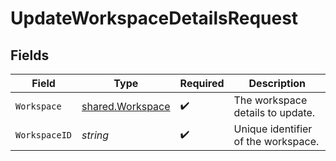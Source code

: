 # UpdateWorkspaceDetailsRequest


## Fields

| Field                                                       | Type                                                        | Required                                                    | Description                                                 |
| ----------------------------------------------------------- | ----------------------------------------------------------- | ----------------------------------------------------------- | ----------------------------------------------------------- |
| `Workspace`                                                 | [shared.Workspace](../../../pkg/models/shared/workspace.md) | :heavy_check_mark:                                          | The workspace details to update.                            |
| `WorkspaceID`                                               | *string*                                                    | :heavy_check_mark:                                          | Unique identifier of the workspace.                         |